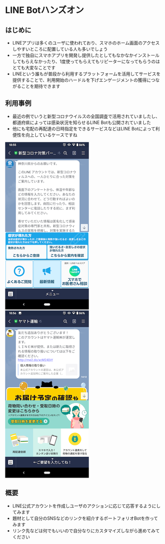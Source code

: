 # LINE Botハンズオン

## はじめに

- LINEアプリは多くのユーザに使われており、スマホのホーム画面のアクセスしやすいところに配置している人も多いでしょう
- 一方で独自にスマホアプリを開発し提供したとしてもなかなかインストールしてもらえなかったり、1度使ってもらえてもリピーターになってもらうのはとても大変なことです
- LINEという誰もが普段から利用するプラットフォームを活用してサービスを提供することで、利用開始のハードルを下げエンゲージメントの獲得につながることを期待できます

## 利用事例

- 最近の例でいうと新型コロナウイルスの全国調査で活用されていましたし、都道府県によっては感染状況を知らせるLINE Botも公開されていました
- 他にも宅配の再配達の日時指定をできるサービスなどはLINE Botによって利便性を向上しているケースですね

![神奈川県](/images/0-1.png)![クロネコヤマト](/images/0-2.png)

## 概要

- LINE公式アカウントを作成しユーザのアクションに応じて応答するようにしてみます
- 題材として自分のSNSなどのリンクを紹介するポートフォリオBotを作ってみます
- リンク先などは何でもいいので自分なりにカスタマイズしながら進めてみてください
